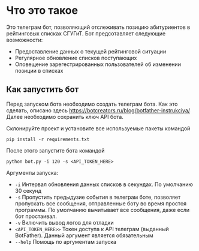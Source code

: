 # Что это такое
Это телеграм бот, позволяющий отслеживать позицию абитуриентов в рейтинговых списках СГУГиТ. Бот предсотавляет следующие возможности:
 - Предоставление данных о текущей рейтинговой ситуации
 - Регулярное обновление списков поступающих
 - Оповещение зарегестрированных пользователей об изменении позиции в списках

## Как запустить бот
Перед запуском бота необходимо создать телеграм бота. Как это сделать, описано здесь https://botcreators.ru/blog/botfather-instrukciya/
Далее необходимо сохранить ключ API бота. 



Склонируйте проект и установите все используемые пакеты командой

`pip install -r requirements.txt`

После этого запустите бота командой
 

`python bot.py -i 120 -s <API_TOKEN_HERE>`

Аргументы запуска:
 * `-i` Интервал обновления данных списков в секундах. По умолчанию 30 секунд
 * `-s` Пропустить предыдузие события в телеграм боте, позволяет пропускать все сообщения, отправленные боту во время простоя программы. По умолчанию вычитывает все сообщения, даже если бот простаивал.
 * `-v` Включить вывод логов для отладки
 * `<API_TOKEN_HERE>>` Токен доступа к API телеграм (выданный BotFather). Данный аргумент является обязательным
 * `--help` Помощь по аргументам запуска